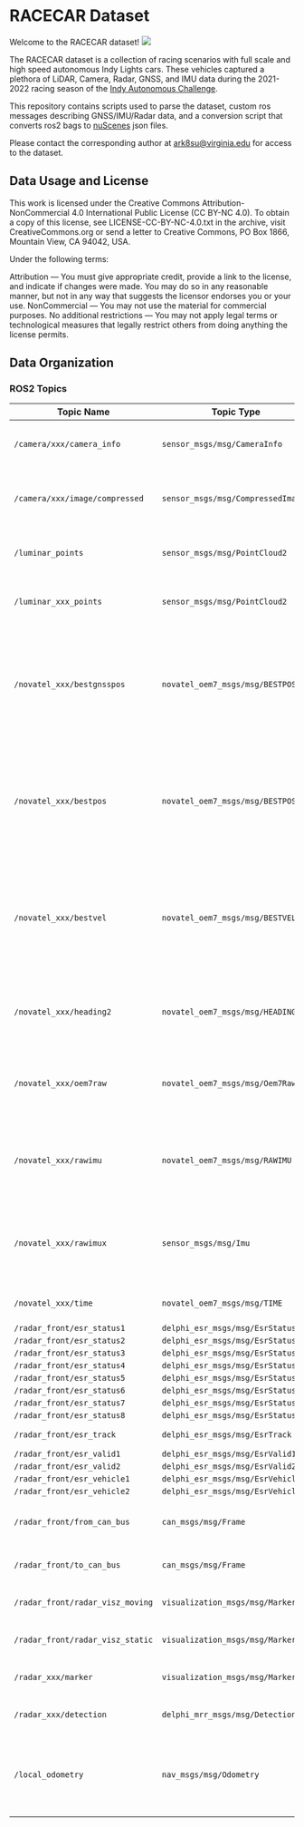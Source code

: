 # RACECAR Dataset
Welcome to the RACECAR dataset!
![](https://user-images.githubusercontent.com/25155124/222313249-147a2e71-85da-42de-ac57-becb97a47dbf.png)

The RACECAR dataset is a collection of racing scenarios with full scale and high speed autonomous Indy Lights cars. These vehicles captured a plethora of LiDAR, Camera, Radar, GNSS, and IMU data during the 2021-2022 racing season of the [Indy Autonomous Challenge](https://www.indyautonomouschallenge.com).

This repository contains scripts used to parse the dataset, custom ros messages describing GNSS/IMU/Radar data, and a conversion script that converts ros2 bags to [nuScenes](https://www.nuscenes.org/nuscenes) json files.

Please contact the corresponding author at ark8su@virginia.edu for access to the dataset.


## Data Usage and License
This work is licensed under the Creative Commons Attribution-NonCommercial 4.0 International Public License (CC BY-NC 4.0). To obtain a copy of this license, see LICENSE-CC-BY-NC-4.0.txt in the archive, visit CreativeCommons.org or send a letter to Creative Commons, PO Box 1866, Mountain View, CA 94042, USA.

Under the following terms:

Attribution — You must give appropriate credit, provide a link to the license, and indicate if changes were made. You may do so in any reasonable manner, but not in any way that suggests the licensor endorses you or your use.
NonCommercial — You may not use the material for commercial purposes.
No additional restrictions — You may not apply legal terms or technological measures that legally restrict others from doing anything the license permits.



## Data Organization

### ROS2 Topics

|Topic Name|Topic Type|Description|
|----------|----------|-----------|
|`/camera/xxx/camera_info`| `sensor_msgs/msg/CameraInfo`|Distortion parameters and Intrinsic Camera Matrix|
|`/camera/xxx/image/compressed`| `sensor_msgs/msg/CompressedImage`|Compressed camera image buffer and compression format|
|`/luminar_points`| `sensor_msgs/msg/PointCloud2`|Merge LiDAR point cloud from all three sensors|
|`/luminar_xxx_points`| `sensor_msgs/msg/PointCloud2`|LiDAR point cloud corresponding to xxx sensor|
|`/novatel_xxx/bestgnsspos`| `novatel_oem7_msgs/msg/BESTPOS`|Best available GNSS solution from Novatel PwrPak. Measurement located at antenna phase center transmitted at 20 Hz|
|`/novatel_xxx/bestpos`| `novatel_oem7_msgs/msg/BESTPOS`|Best available GNSS solution from Novatel PwrPak. Measurement located at antenna phase center transmitted at 20 Hz|
|`/novatel_xxx/bestvel`| `novatel_oem7_msgs/msg/BESTVEL`|Velocity derived from differentiated position. Uses the same solution method from BESTPOS transmitted at 20 Hz|
|`/novatel_xxx/heading2`| `novatel_oem7_msgs/msg/HEADING2`|Heading derived from alignment of dual antenna system at variable rate|
|`/novatel_xxx/oem7raw`| `novatel_oem7_msgs/msg/Oem7RawMsg`|Binary data received from Novatel receivers before driver processing|
|`/novatel_xxx/rawimu`| `novatel_oem7_msgs/msg/RAWIMU`|Accelerometer and Gyroscope data transmitted from receiver at 125 Hz|
|`/novatel_xxx/rawimux`| `sensor_msgs/msg/Imu`|Accelerometer and Gyroscope data transmitted from receiver at 125 Hz|
|`/novatel_xxx/time`| `novatel_oem7_msgs/msg/TIME`|Satellite time accompanying GNSS packets|
|`/radar_front/esr_status1`| `delphi_esr_msgs/msg/EsrStatus1`||
|`/radar_front/esr_status2`| `delphi_esr_msgs/msg/EsrStatus2`||
|`/radar_front/esr_status3`| `delphi_esr_msgs/msg/EsrStatus3`||
|`/radar_front/esr_status4`| `delphi_esr_msgs/msg/EsrStatus4`||
|`/radar_front/esr_status5`| `delphi_esr_msgs/msg/EsrStatus5`||
|`/radar_front/esr_status6`| `delphi_esr_msgs/msg/EsrStatus6`||
|`/radar_front/esr_status7`| `delphi_esr_msgs/msg/EsrStatus7`||
|`/radar_front/esr_status8`| `delphi_esr_msgs/msg/EsrStatus8`||
|`/radar_front/esr_track`| `delphi_esr_msgs/msg/EsrTrack`|Radar detection|
|`/radar_front/esr_valid1`| `delphi_esr_msgs/msg/EsrValid1`||
|`/radar_front/esr_valid2`| `delphi_esr_msgs/msg/EsrValid2`||
|`/radar_front/esr_vehicle1`| `delphi_esr_msgs/msg/EsrVehicle1`||
|`/radar_front/esr_vehicle2`| `delphi_esr_msgs/msg/EsrVehicle2`||
|`/radar_front/from_can_bus`| `can_msgs/msg/Frame`|Raw CAN data received from Aptiv ESR Radar|
|`/radar_front/to_can_bus`| `can_msgs/msg/Frame`|Raw CAN data sent to Aptiv ESR Radar|
|`/radar_front/radar_visz_moving`| `visualization_msgs/msg/Marker`|Visualization of radar detection|
|`/radar_front/radar_visz_static`| `visualization_msgs/msg/Marker`|Visualization of radar detection|
|`/radar_xxx/marker`| `visualization_msgs/msg/Marker`|Visualization of radar detection|
|`/radar_xxx/detection`| `delphi_mrr_msgs/msg/Detection`|Detection from Aptiv MRR Radar|
|`/local_odometry`| `nav_msgs/msg/Odometry`|Vehicle odometry in Cartesian coordinates derived from RTK GNSS solution|
